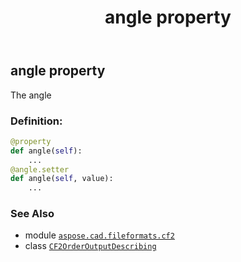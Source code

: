 ﻿---
title: angle property
second_title: Aspose.CAD for Python via .NET API References
description: 
type: docs
weight: 30
url: /python-net/aspose.cad.fileformats.cf2/cf2orderoutputdescribing/angle/
is_root: false
---

## angle property


The angle
### Definition:
```python
@property
def angle(self):
    ...
@angle.setter
def angle(self, value):
    ...
```

### See Also
* module [`aspose.cad.fileformats.cf2`](../../)
* class [`CF2OrderOutputDescribing`](/cad/python-net/aspose.cad.fileformats.cf2/cf2orderoutputdescribing)
